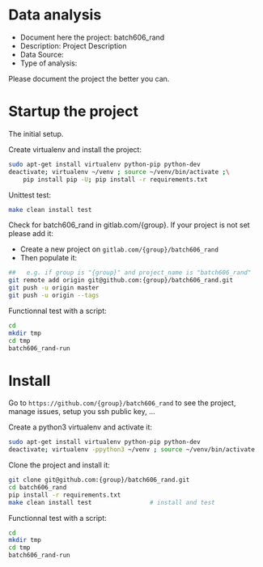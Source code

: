 # Data analysis
- Document here the project: batch606_rand
- Description: Project Description
- Data Source:
- Type of analysis:

Please document the project the better you can.

# Startup the project

The initial setup.

Create virtualenv and install the project:
```bash
sudo apt-get install virtualenv python-pip python-dev
deactivate; virtualenv ~/venv ; source ~/venv/bin/activate ;\
    pip install pip -U; pip install -r requirements.txt
```

Unittest test:
```bash
make clean install test
```

Check for batch606_rand in gitlab.com/{group}.
If your project is not set please add it:

- Create a new project on `gitlab.com/{group}/batch606_rand`
- Then populate it:

```bash
##   e.g. if group is "{group}" and project_name is "batch606_rand"
git remote add origin git@github.com:{group}/batch606_rand.git
git push -u origin master
git push -u origin --tags
```

Functionnal test with a script:

```bash
cd
mkdir tmp
cd tmp
batch606_rand-run
```

# Install

Go to `https://github.com/{group}/batch606_rand` to see the project, manage issues,
setup you ssh public key, ...

Create a python3 virtualenv and activate it:

```bash
sudo apt-get install virtualenv python-pip python-dev
deactivate; virtualenv -ppython3 ~/venv ; source ~/venv/bin/activate
```

Clone the project and install it:

```bash
git clone git@github.com:{group}/batch606_rand.git
cd batch606_rand
pip install -r requirements.txt
make clean install test                # install and test
```
Functionnal test with a script:

```bash
cd
mkdir tmp
cd tmp
batch606_rand-run
```
